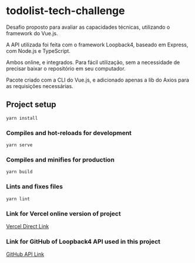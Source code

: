 # todolist-tech-challenge

Desafio proposto para avaliar as capacidades técnicas, utilizando o framework do Vue.js.

A API utilizada foi feita com o framework Loopback4, baseado em Express, com Node.js e TypeScript.

Ambos online, e integrados. Para fácil utilização, sem a necessidade de precisar baixar o repositório em seu computador.

Pacote criado com a CLI do Vue.js, e adicionado apenas a lib do Axios para as requisições necessárias.

## Project setup
```
yarn install
```

### Compiles and hot-reloads for development
```
yarn serve
```

### Compiles and minifies for production
```
yarn build
```

### Lints and fixes files
```
yarn lint
```

### Link for Vercel online version of project

[Vercel Direct Link](https://todolist-tech-challenge.vercel.app/)

### Link for GitHub of Loopback4 API used in this project

[GitHub API Link](https://github.com/kasumo-spec/api-for-exati-tech-test)